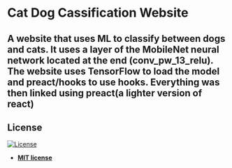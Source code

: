 # Cat Dog Cassification Website
A website that uses ML to classify between dogs and cats. It uses a layer of the MobileNet neural network located at the end (conv_pw_13_relu). The website uses TensorFlow to load the model and preact/hooks to use hooks. Everything was then linked using preact(a lighter version of react)
---

## License

[![License](http://img.shields.io/:license-mit-blue.svg?style=flat-square)](http://badges.mit-license.org)

- **[MIT license](http://opensource.org/licenses/mit-license.php)**
